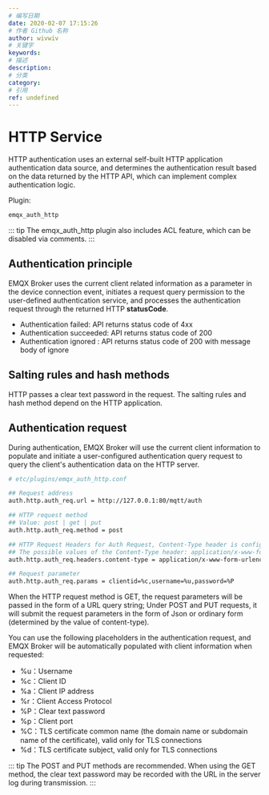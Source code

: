 ```yaml
---
# 编写日期
date: 2020-02-07 17:15:26
# 作者 Github 名称
author: wivwiv
# 关键字
keywords:
# 描述
description:
# 分类
category: 
# 引用
ref: undefined
---
```


# HTTP Service

HTTP authentication uses an external self-built HTTP application authentication data source, and determines the authentication result based on the data returned by the HTTP API, which can implement complex authentication logic.

Plugin:

```bash
emqx_auth_http
```

::: tip 
The emqx_auth_http plugin also includes ACL feature, which can be disabled via comments.
:::


## Authentication principle

EMQX Broker uses the current client related information as a parameter in the device connection event, initiates a request query permission to the user-defined authentication service, and processes the authentication request through the returned HTTP **statusCode**.

 - Authentication failed: API returns status code of 4xx
 - Authentication succeeded: API returns status code of 200
 - Authentication ignored : API returns status code of 200 with message body of ignore

## Salting rules and hash methods

HTTP passes a clear text password in the request. The salting rules and hash method depend on the HTTP application.

## Authentication request

During authentication, EMQX Broker will use the current client information to populate and initiate a user-configured authentication query request to query the client's authentication data on the HTTP server.

```bash
# etc/plugins/emqx_auth_http.conf

## Request address
auth.http.auth_req.url = http://127.0.0.1:80/mqtt/auth

## HTTP request method
## Value: post | get | put
auth.http.auth_req.method = post

## HTTP Request Headers for Auth Request, Content-Type header is configured by default.
## The possible values of the Content-Type header: application/x-www-form-urlencoded, application/json
auth.http.auth_req.headers.content-type = application/x-www-form-urlencoded

## Request parameter
auth.http.auth_req.params = clientid=%c,username=%u,password=%P
```

When the HTTP request method is GET, the request parameters will be passed in the form of a URL query string; Under POST and PUT requests, it will submit the request parameters in the form of Json or ordinary form (determined by the value of content-type).

You can use the following placeholders in the authentication request, and EMQX Broker will be automatically populated with client information when requested:

- %u：Username
- %c：Client ID
- %a：Client IP address
- %r：Client Access Protocol
- %P：Clear text password
- %p：Client port
- %C：TLS certificate common name (the domain name or subdomain name of the certificate), valid only for TLS connections
- %d：TLS certificate subject, valid only for TLS connections

::: tip 
The POST and PUT methods are recommended. When using the GET method, the clear text password may be recorded with the URL in the server log during transmission.
:::

